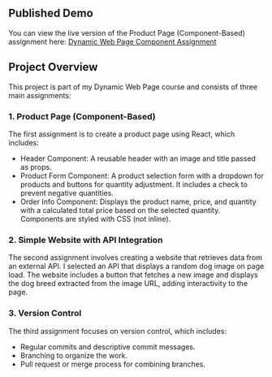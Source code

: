 ## Published Demo
You can view the live version of the Product Page (Component-Based) assignment here:
[Dynamic Web Page Component Assignment](https://www.students.oamk.fi/~n3nosa00/DynamicWebPage_ComponentAssignment/)

## Project Overview 
This project is part of my Dynamic Web Page course and consists of three main assignments:

### 1. Product Page (Component-Based)
The first assignment is to create a product page using React, which includes:

- Header Component: A reusable header with an image and title passed as props.
- Product Form Component: A product selection form with a dropdown for products and buttons for quantity adjustment. It includes a check to prevent negative quantities.
- Order Info Component: Displays the product name, price, and quantity with a calculated total price based on the selected quantity. Components are styled with CSS (not inline).

### 2. Simple Website with API Integration
The second assignment involves creating a website that retrieves data from an external API. I selected an API that displays a random dog image on page load. The website includes a button that fetches a new image and displays the dog breed extracted from the image URL, adding interactivity to the page.

### 3. Version Control 
The third assignment focuses on version control, which includes:

- Regular commits and descriptive commit messages.
- Branching to organize the work.
- Pull request or merge process for combining branches.
